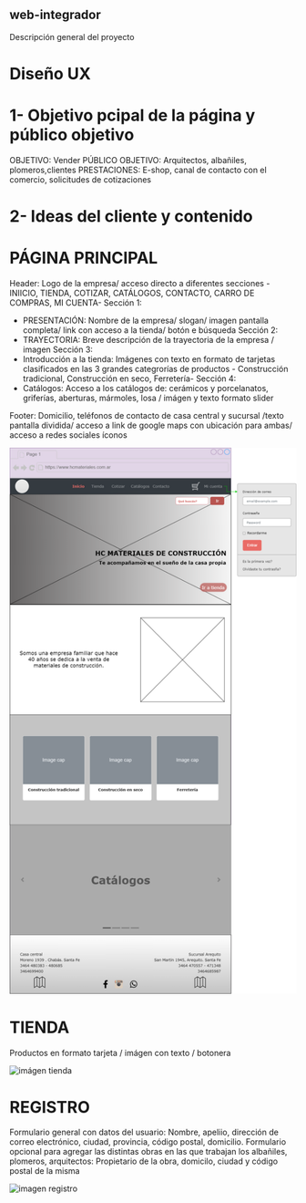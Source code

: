 ## web-integrador
Descripción general del proyecto

# Diseño UX
# 1- Objetivo pcipal de la página y público objetivo
OBJETIVO: Vender
PÚBLICO OBJETIVO: Arquitectos, albañiles, plomeros,clientes
PRESTACIONES: E-shop, canal de contacto con el comercio, solicitudes de cotizaciones

# 2- Ideas del cliente y contenido

# PÁGINA PRINCIPAL

Header: Logo de la empresa/ acceso directo a diferentes secciones -INIICIO, TIENDA, COTIZAR, CATÁLOGOS, CONTACTO, CARRO DE COMPRAS, MI CUENTA- 
Sección 1:
* PRESENTACIÓN: Nombre de la empresa/ slogan/ imagen pantalla completa/ link con acceso a la tienda/ botón e búsqueda
Sección 2:
* TRAYECTORIA: Breve descripción de la trayectoria de la empresa / imagen
Sección 3:
* Introducción a la tienda: Imágenes con texto en formato de tarjetas clasificados en las 3 grandes categrorías de productos - Construcción tradicional, Construcción en seco, Ferretería- 
Sección 4:
* Catálogos: Acceso a los catálogos de: cerámicos y porcelanatos, griferías, aberturas, mármoles, losa / imágen y texto  formato slider

Footer: Domicilio, teléfonos de contacto de casa central y sucursal /texto pantalla dividida/ acceso a link de google maps con ubicación para ambas/ acceso a redes sociales íconos 

![imagen página principal](<Iimágenes/wireframe hc-Pág. pcipal..drawio.png>)


# TIENDA

Productos en formato tarjeta / imágen con texto / botonera

![imágen tienda](<Iimágenes/wireframe hc-Tienda.drawio.png>)


# REGISTRO

Formulario general con datos del usuario: Nombre, apeliio, dirección de correo electrónico, ciudad, provincia, código postal, domicilio. 
Formulario opcional para agregar las distintas obras en las que trabajan los albañiles, plomeros, arquitectos: Propietario de la obra, domicilo, ciudad y código postal de la misma

![imagen registro](<Iimágenes/wireframe hc-Registro.drawio.png>)
